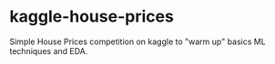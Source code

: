 # kaggle-house-prices
Simple House Prices competition on kaggle to "warm up" basics ML techniques and EDA.
